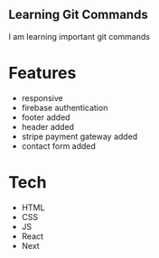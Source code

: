 ## Learning Git Commands
I am learning important git commands

# Features
- responsive
- firebase authentication
- footer added
- header added
- stripe payment gateway added
- contact form added

# Tech
- HTML
- CSS
- JS
- React
- Next